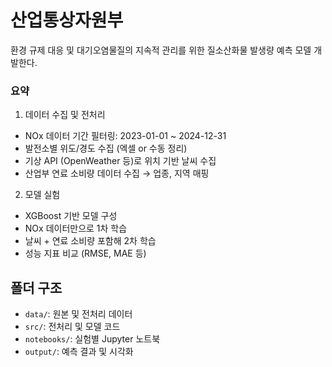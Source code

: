 # 산업통상자원부
환경 규제 대응 및 대기오염물질의 지속적 관리를 위한 질소산화물 발생량 예측 모델 개발한다.

### 요약
1. 데이터 수집 및 전처리
- NOx 데이터 기간 필터링: 2023-01-01 ~ 2024-12-31
- 발전소별 위도/경도 수집 (엑셀 or 수동 정리)
- 기상 API (OpenWeather 등)로 위치 기반 날씨 수집
- 산업부 연료 소비량 데이터 수집 → 업종, 지역 매핑
  
2. 모델 실험
- XGBoost 기반 모델 구성
- NOx 데이터만으로 1차 학습
- 날씨 + 연료 소비량 포함해 2차 학습
- 성능 지표 비교 (RMSE, MAE 등)

## 폴더 구조
- `data/`: 원본 및 전처리 데이터
- `src/`: 전처리 및 모델 코드
- `notebooks/`: 실험별 Jupyter 노트북
- `output/`: 예측 결과 및 시각화
